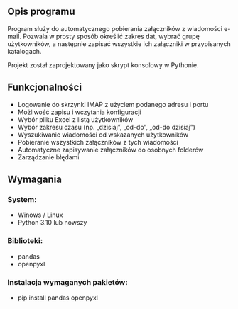 ## Opis programu
Program służy do automatycznego pobierania załączników z wiadomości e-mail.
Pozwala w prosty sposób określić zakres dat, wybrać grupę użytkowników, a następnie zapisać wszystkie ich załączniki w przypisanych katalogach.

Projekt został zaprojektowany jako skrypt konsolowy w Pythonie.

## Funkcjonalności
- Logowanie do skrzynki IMAP z użyciem podanego adresu i portu
- Możliwość zapisu i wczytania konfiguracji
- Wybór pliku Excel z listą użytkowników  
- Wybór zakresu czasu (np. „dzisiaj”, „od-do”, „od-do dzisiaj”)  
- Wyszukiwanie wiadomości od wskazanych użytkowników  
- Pobieranie wszystkich załączników z tych wiadomości  
- Automatyczne zapisywanie załączników do osobnych folderów  
- Zarządzanie błędami

## Wymagania
### System:
- Winows / Linux
- Python 3.10 lub nowszy  

### Biblioteki:
- pandas
- openpyxl

### Instalacja wymaganych pakietów:
- pip install pandas openpyxl
